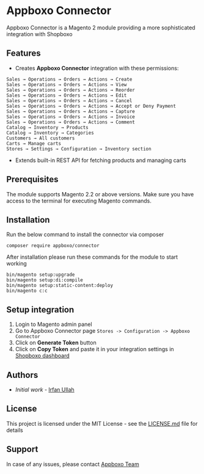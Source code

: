 # Appboxo Connector

Appboxo Connector is a Magento 2 module providing a more sophisticated integration with Shopboxo

## Features

* Creates **Appboxo Connector** integration with these permissions:
```
Sales → Operations → Orders → Actions → Create
Sales → Operations → Orders → Actions → View
Sales → Operations → Orders → Actions → Reorder
Sales → Operations → Orders → Actions → Edit
Sales → Operations → Orders → Actions → Cancel
Sales → Operations → Orders → Actions → Accept or Deny Payment
Sales → Operations → Orders → Actions → Capture
Sales → Operations → Orders → Actions → Invoice
Sales → Operations → Orders → Actions → Comment
Catalog → Inventory → Products
Catalog → Inventory → Categories
Customers → All customers
Carts → Manage carts
Stores → Settings → Configuration → Inventory section
```
* Extends built-in REST API for fetching products and managing carts

## Prerequisites

The module supports Magento 2.2 or above versions. Make sure you have access to the terminal for executing Magento commands.

## Installation

Run the below command to install the connector via composer
```
composer require appboxo/connector
```

After installation please run these commands for the module to start working
```
bin/magento setup:upgrade
bin/magento setup:di:compile
bin/magento setup:static-content:deploy
bin/magento c:c
```

## Setup integration

1. Login to Magento admin panel
2. Go to Appboxo Connector page `Stores -> Configuration -> Appboxo Connector`
3. Click on **Generate Token** button
4. Click on **Copy Token** and paste it in your integration settings in [Shopboxo dashboard](https://shop.appboxo.com/integration)

## Authors

* *Initial work* - [Irfan Ullah](https://github.com/Irfanbh)

## License

This project is licensed under the MIT License - see the [LICENSE.md](LICENSE.md) file for details

## Support
In case of any issues, please contact [Appboxo Team](mailto:support@appboxo.com?subject=[Appboxo%20Connector%20issue])
